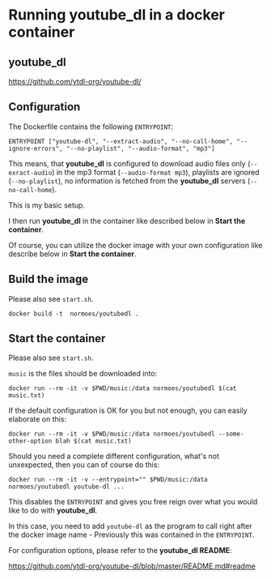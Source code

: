 # Running youtube_dl in a docker container

## youtube_dl
https://github.com/ytdl-org/youtube-dl/

## Configuration

The Dockerfile contains the following `ENTRYPOINT`:

`ENTRYPOINT ["youtube-dl", "--extract-audio", "--no-call-home", "--ignore-errors", "--no-playlist", "--audio-format", "mp3"]`

This means, that **youtube_dl** is configured to download audio files only (`--exract-audio`) in the mp3 format (`--audio-format mp3`), playlists are ignored (`--no-playlist`), no information is fetched from the **youtube_dl** servers (`--no-call-home`).

This is my basic setup.

I then run **youtube_dl** in the container like described below in **Start the container**.


Of course, you can utilize the docker image with your own configuration like describe below in **Start the container**.


## Build the image
Please also see `start.sh`.

`docker build -t  normoes/youtubedl .`

## Start the container
Please also see `start.sh`.

`music` is the files should be downloaded into:

`docker run --rm -it -v $PWD/music:/data normoes/youtubedl $(cat music.txt)`

If the default configuration is OK for you but not enough, you can easily elaborate on this:

`docker run --rm -it -v $PWD/music:/data normoes/youtubedl --some-other-option blah $(cat music.txt)`


Should you need a complete different configuration, what's not unxexpected, then you can of course do this:

`docker run --rm -it -v --entrypoint="" $PWD/music:/data normoes/youtubedl youtube-dl ...`

This disables the `ENTRYPOINT` and gives you free reign over what you would like to do with **youtube_dl**. 

In this case, you need to add `youtube-dl` as the program to call right after the docker image name - Previously this was contained in the `ENTRYPOINT`.

For configuration options, please refer to the **youtube_dl README**:

https://github.com/ytdl-org/youtube-dl/blob/master/README.md#readme
